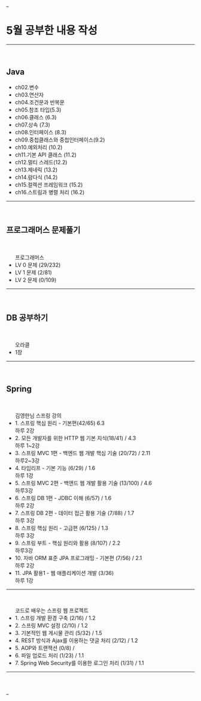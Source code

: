 _<h1> 5월 공부한 내용 작성 </h1>
<hr>
<br>

<h2> Java </h2>
<ul>
 <li>ch02.변수</li>
 <li>ch03.연산자</li>
 <li>ch04.조건문과 반복문</li>
 <li>ch05.참조 타입(5.3)</li>
 <li>ch06.클래스 (6.3)</li>
 <li>ch07.상속 (7.3)</li>
 <li>ch08.인터페이스 (8.3)</li>
 
 <li>ch09.중첩클래스와 중첩인터페이스(9.2)</li>
 <li>ch10.예외처리 (10.2)</li>
 <li>ch11.기본 API 클래스 (11.2) </li> 
 <li>ch12.멀티 스레드(12.2)</li>
 <li>ch13.제네릭 (13.2) </li>
 <li>ch14.람다식 (14.2) </li> 
 <li>ch15.컬렉션 프레임워크 (15.2) </li>
 <li>ch16.스트림과 병렬 처리 (16.2) </li>    
</ul>
<hr>
<br>

<h2> 프로그래머스 문제풀기 </h2><br>
<ul> 프로그래머스
 <li> LV 0 문제 (29/232) </li>
 <li> LV 1 문제 (2/81) </li>
 <li> LV 2 문제 (0/109) </li>
</ul>
<hr>
<br>

<h2> DB 공부하기 </h2><br>
<ul> 오라클
 <li> 1장 </li>
</ul>
<hr>
<br>


<h2> Spring </h2><br>
<ul> 김영한님 스프링 강의
 <li> 1. 스프링 핵심 원리 - 기본편(42/65) 6.3 </li> 하루 2강
 <li> 2. 모든 개발자를 위한 HTTP 웹 기본 지식(18/41) / 4.3 </li> 하루 1~2강
 <li> 3. 스프링 MVC 1편 - 백엔드 웹 개발 핵심 기술 (20/72) / 2.11</li> 하루2~3강
 <li> 4. 타임리프 - 기본 기능 (6/29) / 1.6</li> 하루 1강
 <li> 5. 스프링 MVC 2편 - 백앤드 웹 개발 활용 기술 (13/100) / 4.6</li> 하루3강 
 <li> 6. 스프링 DB 1편 - JDBC 이해 (6/57) / 1.6</li> 하루 2강
 <li> 7. 스프링 DB 2편 - 데이터 접근 활용 기술 (7/88) / 1.7</li> 하루 3강
 <li> 8. 스프링 핵심 원리 - 고급편 (6/125) / 1.3</li> 하루 3강
 <li> 9. 스프링 부트 - 핵심 원리와 활용 (8/107) / 2.2</li> 하루3강
 <li> 10. 자바 ORM 표준 JPA 프로그래밍 - 기본편 (7/56) / 2.1</li> 하루 2강
 <li> 11. JPA 활용1 - 웹 애플리케이션 개발 (3/36) </li> 하루 1강
</ul>
<hr>
<br>
<ul> 코드로 배우는 스프링 웹 프로젝트 
 <li> 1. 스프링 개발 환경 구축 (2/16) / 1.2</li>
 <li> 2. 스프링 MVC 설정 (2/10) / 1.2</li>
 <li> 3. 기본적인 웹 게시물 관리 (5/32) / 1.5</li>
 <li> 4. REST 방식과 Ajax를 이용하는 댓글 처리 (2/12) / 1.2</li>
 <li> 5. AOP와 트랜잭션 (0/8) / </li>
 <li> 6. 파일 업로드 처리 (1/23) / 1.1</li>
 <li> 7. Spring Web Security를 이용한 로그인 처리 (1/31) / 1.1</li>
</ul>
<hr>
<br>













_
